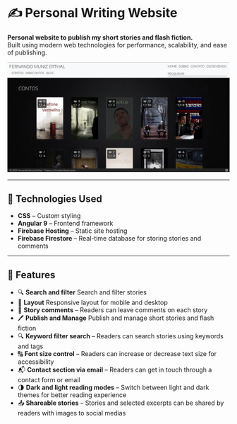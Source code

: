 # ✍️ Personal Writing Website

**Personal website to publish my short stories and flash fiction.**  
Built using modern web technologies for performance, scalability, and ease of publishing.

![Home page screenshot](src/assets/images/github/screenshot-home.png)

---

## 🚀 Technologies Used

- **CSS** – Custom styling
- **Angular 9** – Frontend framework
- **Firebase Hosting** – Static site hosting
- **Firebase Firestore** – Real-time database for storing stories and comments

---

## 📸 Features

- 🔍 **Search and filter** Search and filter stories
- 📱 **Layout** Responsive layout for mobile and desktop 
- 💬 **Story comments** – Readers can leave comments on each story
- 🖊️ **Publish and Manage** Publish and manage short stories and flash fiction
- 🔍 **Keyword filter search** – Readers can search stories using keywords and tags
- 🔠 **Font size control** – Readers can increase or decrease text size for accessibility
- 📬 **Contact section via email** – Readers can get in touch through a contact form or email
- 🌗 **Dark and light reading modes** – Switch between light and dark themes for better reading experience
- 📤 **Shareable stories** – Stories and selected excerpts can be shared by readers with images to social medias
